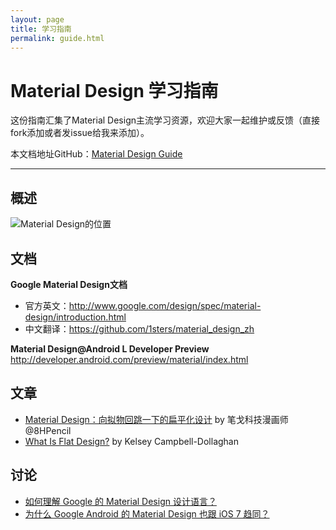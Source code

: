```yaml
---
layout: page
title: 学习指南
permalink: guide.html
---
```


Material Design 学习指南
====================

这份指南汇集了Material Design主流学习资源，欢迎大家一起维护或反馈（直接fork添加或者发issue给我来添加）。

本文档地址GitHub：[Material Design Guide](https://github.com/1sters/material_design_zh/blob/master/Guide.md)


***

## 概述

![Material Design的位置](http://pic1.zhimg.com/4968b389a923b8eb6bdeb204bcfeb154_b.jpg)


## 文档

**Google Material Design文档**

* 官方英文：http://www.google.com/design/spec/material-design/introduction.html
* 中文翻译：https://github.com/1sters/material_design_zh

**Material Design@Android L Developer Preview**
http://developer.android.com/preview/material/index.html

## 文章

* [Material Design：向拟物回跳一下的扁平化设计](http://zhuanlan.zhihu.com/bigertech/19787211) by 笔戈科技漫画师@8HPencil
* [What Is Flat Design?](http://gizmodo.com/what-is-flat-design-508963228) by Kelsey Campbell-Dollaghan

## 讨论

* [如何理解 Google 的 Material Design 设计语言？](http://www.zhihu.com/question/24276657)
* [为什么 Google Android 的 Material Design 也跟 iOS 7 趋同？](http://www.zhihu.com/question/24278726)



